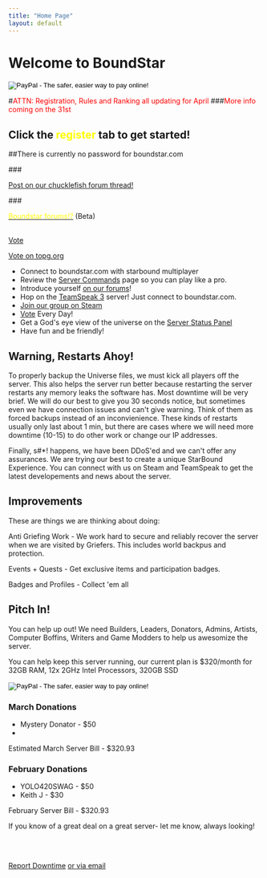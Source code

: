 ```yaml
---
title: "Home Page"
layout: default
---
```



# Welcome to BoundStar
<form action="https://www.paypal.com/cgi-bin/webscr" method="post" target="_top">
	<input type="hidden" name="cmd" value="_s-xclick">
	<input type="hidden" name="hosted_button_id" value="9HGYPBBJV8954">
	<input type="image" src="https://www.paypalobjects.com/en_US/i/btn/btn_donate_LG.gif" border="0" name="submit" alt="PayPal - The safer, easier way to pay online!">
	<img alt="" border="0" src="https://www.paypalobjects.com/en_US/i/scr/pixel.gif" width="1" height="1">
</form>

#<span style="color:red">ATTN: Registration, Rules and Ranking all updating for April</span>
###<span style="color:red">More info coming on the 31st</span>

## Click the <span style="color:yellow">register</span> tab to get started! 

##There is currently no password for boundstar.com

###<p><a href="http://community.playstarbound.com/index.php?threads/boundstar-an-open-starbound-server.60797/">Post on our chucklefish forum thread!</a></p>
###<p><a href="http://forum.boundstar.com"><span style="color:yellow">Boundstar forums!?</span></a> (Beta)</p>
<script src="http://starbound-servers.net/embed.js?id=313&type=votes&size=small"></script>
</br>
<a href="http://starbound.serverlister.com/servers/c5a04864813d222e29b170b0a8220538/boundstar-com#vote" data-srv="c5a04864813d222e29b170b0a8220538" class="sl-vote-button">Vote</a>
<script>!function(d,s,id){var js;var fjs=d.getElementsByTagName(s)[0];if(!d.getElementById(id)){js=d.createElement(s);js.id=id;js.src="http://platform.serverlister.com/votebutton.js";fjs.parentNode.insertBefore(js,fjs);}}(document,"script","sl-platform");</script>

<a href="http://topg.org/Starbound/in-382866" target="_blank"> Vote on topg.org</a>


 * Connect to boundstar.com with starbound multiplayer
 * Review the [Server Commands](/commands.html) page so you can play like a pro.
 * Introduce yourself [on our forums](http://forum.boundstar.com)!
 * Hop on the [TeamSpeak 3](http://teamspeak.com/?page=downloads) server! Just connect to boundstar.com.
 * [Join our group on Steam](http://steamcommunity.com/groups/boundstarserver)
 * [Vote](http://starbound-servers.net/server/313/vote/) Every Day!
 * Get a God's eye view of the universe on the [Server Status Panel](/status)
 * Have fun and be friendly!


## Warning, Restarts Ahoy!

To properly backup the Universe files, we must kick all players off the server. This also helps the server run better because restarting the server restarts any memory leaks the software has. Most downtime will be very brief. We will do our best to give you 30 seconds notice, but sometimes even we have connection issues and can't give warning. Think of them as forced backups instead of an inconvienience. These kinds of restarts usually only last about 1 min, but there are cases where we will need more downtime (10-15) to do other work or change our IP addresses.

Finally, s#*! happens, we have been DDoS'ed and we can't offer any assurances. We are trying our best to create a unique StarBound Experience. You can connect with us on Steam and TeamSpeak to get the latest developements and news about the server.



## Improvements

These are things we are thinking about doing:

Anti Griefing Work - We work hard to secure and reliably recover the server when we are visited by Griefers. This includes world backpus and protection. 

Events + Quests - Get exclusive items and participation badges.

Badges and Profiles - Collect 'em all


## Pitch In!

You can help up out! We need Builders, Leaders, Donators, Admins, Artists, Computer Boffins, Writers and Game Modders to help us awesomize the server.

You can help keep this server running, our current plan is $320/month for 32GB RAM, 12x 2GHz Intel Processors, 320GB SSD
<form action="https://www.paypal.com/cgi-bin/webscr" method="post" target="_top">
	<input type="hidden" name="cmd" value="_s-xclick">
	<input type="hidden" name="hosted_button_id" value="9HGYPBBJV8954">
	<input type="image" src="https://www.paypalobjects.com/en_US/i/btn/btn_donate_LG.gif" border="0" name="submit" alt="PayPal - The safer, easier way to pay online!">
	<img alt="" border="0" src="https://www.paypalobjects.com/en_US/i/scr/pixel.gif" width="1" height="1">
</form>
<h3>March Donations</h3>
<ul>
	<li>Mystery Donator - $50<li>
</ul>
<p>Estimated March Server Bill - $320.93</p>
<h3>February Donations</h3>
<ul>
	<li>YOLO420SWAG - $50</li>
	<li>Keith J - $30</li>
</ul>
<p>February Server Bill - $320.93</p>

<p>If you know of a great deal on a great server- let me know, always looking!</p>
<br />

<!-- <i class="fa fa-money" style="font-size: 50px;"></i> -->

<a class="twitter" title="Twitter" href="http://twitter.com/home/?status=@MasonYoung - The server is "><i class="fa fa-twitter" style="font-size: 60px;"></i><br />Report Downtime</a>
<a href="mailto:masondyoung@gmail.com?Subject=Boundstar is down dawg!" target="_top">or via email</a>
